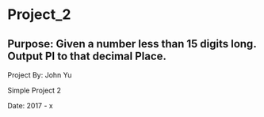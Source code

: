 # Project_2

## Purpose: Given a number less than 15 digits long. Output PI to that decimal Place.

Project By: John Yu

Simple Project 2

Date: 2017 - x
